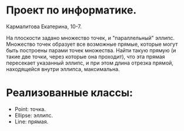 # Проект по информатике.

Кармалитова Екатерина, 10-7.

На плоскости задано множество точек, и "параллельный" эллипс. Множество точек
образует все возможные прямые, которые могут быть построены парами точек
множества. Найти такую прямую (и такие две точки, через которые она проходит),
что эта прямая пересекает указанный эллипс, и при этом длина отрезка прямой,
находящейся внутри эллипса, максимальна.

# Реализованные классы:

- Point: точка.
- Ellipse: эллипс.
- Line: прямая.